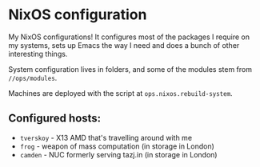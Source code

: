 NixOS configuration
===================

My NixOS configurations! It configures most of the packages I require
on my systems, sets up Emacs the way I need and does a bunch of other
interesting things.

System configuration lives in folders, and some of the modules stem
from `//ops/modules`.

Machines are deployed with the script at `ops.nixos.rebuild-system`.

## Configured hosts:

* `tverskoy` - X13 AMD that's travelling around with me
* `frog` - weapon of mass computation (in storage in London)
* `camden` - NUC formerly serving tazj.in (in storage in London)
